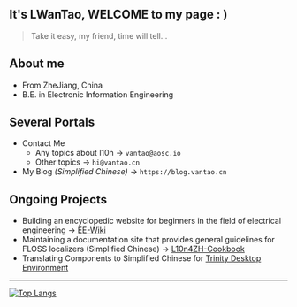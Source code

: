 ## It's LWanTao, WELCOME to my page : )

> Take it easy, my friend, time will tell...

## About me

- From ZheJiang, China
- B.E. in Electronic Information Engineering

## Several Portals

- Contact Me
  - Any topics about l10n -> `vantao@aosc.io`
  - Other topics -> `hi@vantao.cn`
- My Blog *(Simplified Chinese)* -> `https://blog.vantao.cn`

## Ongoing Projects

- Building an encyclopedic website for beginners in the field of electrical engineering -> [EE-Wiki](https://github.com/7idalForce/EE-Wiki)
- Maintaining a documentation site that provides general guidelines for FLOSS localizers (Simplified Chinese) -> [L10n4ZH-Cookbook](https://aosc-dev.github.io/l10n4zh-cookbook)
- Translating Components to Simplified Chinese for [Trinity Desktop Environment](https://trinitydesktop.org)

---

[![Top Langs](https://github-readme-stats.vercel.app/api/top-langs/?username=LWanTao&layout=compact&hide=Makefile,CMake,Tcl,Batchfile,EJS,SCSS)](https://github.com/anuraghazra/github-readme-stats)
